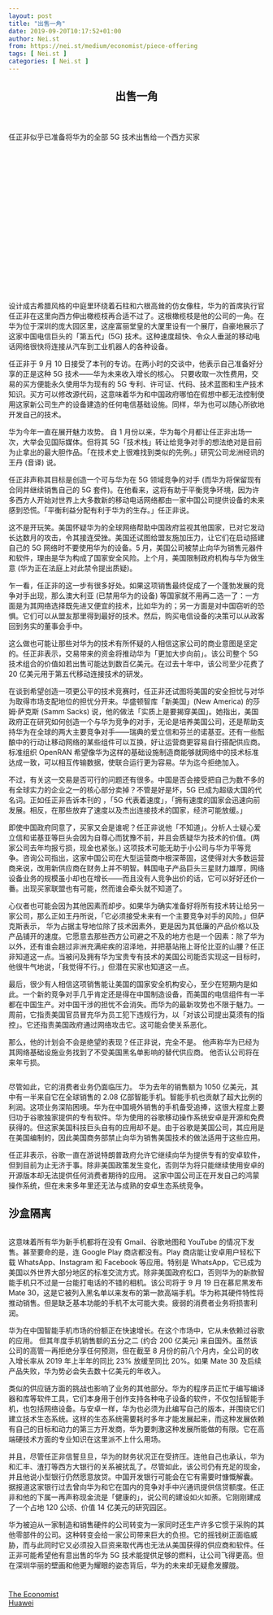 ```yaml
---
layout: post
title: "出售一角"
date: 2019-09-20T10:17:52+01:00
author: Nei.st
from: https://nei.st/medium/economist/piece-offering
tags: [ Nei.st ]
categories: [ Nei.st ]
---
```


<article class="post-4994 post type-post status-publish format-standard hentry category-economist tag-huawei" id="post-4994">
 <header class="page-header medium Archives">
  <div class="page-header__image">
  </div>
  <div class="page-header__content">
   <h1 class="page-title text-align-center">
    出售一角
   </h1>
  </div>
 </header>
 <div class="entry-content aesop-entry-content" id="post-4994-content">
  <link as="font" crossorigin="anonymous" href="//cdn.jsdelivr.net/gh/0nd1jyU39XQ/_/glyph/font-face/0uIzqoZjSuJfvSBnvgXTcApMtcVhMcpr.woff" rel="preload" type="font/woff"/>
  <link as="font" crossorigin="anonymous" href="//cdn.jsdelivr.net/gh/0nd1jyU39XQ/_/glyph/font-face/1sTnSLZWDKucPX6SAk.woff" rel="preload" type="font/woff"/>
  <p class="blog-post__description">
   任正非似乎已准备将华为的全部 5G 技术出售给一个西方买家
  </p>
  <span id="more-4994">
  </span>
  <div class="navigation__primary-inner">
   <a class="economist__link-logo" href="//nei.st/medium/economist">
   </a>
  </div>
  <div class="container img component-image">
   <div class="aspectRatioPlaceholder" style="padding-bottom:56.25%;height: 0;">
    <div class="progressiveMedia" data-height="720" data-width="1280">
     <img alt="" class="progressiveMedia-image" data-src="https://cdn.jsdelivr.net/gh/0nd1jyU39XQ/_/img/1/e52bf525ly1g72lqyax6kj20zk0k0te1.jpg" src="https://cdn.jsdelivr.net/gh/0nd1jyU39XQ/_/img/1/e52bf525ly1g72lqyax6kj20zk0k0te1.jpg"/>
    </div>
   </div>
  </div>
  <p>
   设计成古希腊风格的中庭里环绕着石柱和六根高耸的仿女像柱，华为的首席执行官任正非在这里向西方伸出橄榄枝再合适不过了。这根橄榄枝是他的公司的一角。在华为位于深圳的庞大园区里，这座富丽堂皇的大厦里设有一个展厅，自豪地展示了这家中国电信巨头的「第五代」(5G) 技术。这种速度超快、令众人垂涎的移动电话网络很快将连接从汽车到工业机器人的各种设备。
  </p>
  <p>
   任正非于 9 月 10 日接受了本刊的专访。在两小时的交谈中，他表示自己准备好分享的正是这种 5G 技术——华为未来收入增长的核心。
   <span class="markup--p">
    只要收取一次性费用，交易的买方便能永久使用华为现有的 5G 专利、许可证、代码、技术蓝图和生产技术知识。买方可以修改源代码，这意味着华为和中国政府哪怕在假想中都无法控制使用这家新公司生产的设备建造的任何电信基础设施。同样，华为也可以随心所欲地开发自己的技术。
   </span>
  </p>
  <p>
   华为今年一直在展开魅力攻势。
   <span class="markup--p">
    自 1 月份以来，华为每个月都让任正非出场一次，大举会见国际媒体。但将其 5G「技术栈」转让给竞争对手的想法绝对是目前为止拿出的最大胆作品。「在技术史上很难找到类似的先例。」研究公司龙洲经讯的王丹 (音译) 说。
   </span>
  </p>
  <p>
   任正非声称其目标是创造一个可与华为在 5G 领域竞争的对手 (而华为将保留现有合同并继续销售自己的 5G 套件)。在他看来，这将有助于平衡竞争环境，因为许多西方人开始对世界上大多数新的移动电话网络都由一家中国公司提供设备的未来感到恐慌。「平衡利益分配有利于华为的生存。」任正非说。
  </p>
  <p>
   这不是开玩笑。美国怀疑华为的全球网络帮助中国政府监视其他国家，已对它发动长达数月的攻击，令其接连受挫。美国还试图给盟友施加压力，让它们在启动搭建自己的 5G 网络时不要使用华为的设备。5 月，美国公司被禁止向华为销售元器件和软件，理由是华为构成了国家安全风险。上个月，美国限制政府机构与华为做生意 (华为正在法庭上对此禁令提出质疑)。
  </p>
  <div class="code-block code-block-1" style="margin: 8px 0; clear: both;">
   <div class="container ads_KbHEVhh8Rw">
    <div class="card card--blog post-sidebar">
     <div class="card-body">
      <div class="logo_ngcontent-kty-0">
      </div>
      <div class="iframe-blocker U6XAMK63Vh00WqvF2BacIQ">
       <div class="background-h60B">
       </div>
       <div class="WumZiPCS4MeMw4pxQ">
       </div>
      </div>
     </div>
     <div class="card-footer">
      <div class="card-footer-wrapper" layout="row bottom-left">
      </div>
     </div>
    </div>
   </div>
  </div>
  <p>
   乍一看，任正非的这一步有很多好处。如果这项销售最终促成了一个蓬勃发展的竞争对手出现，那么澳大利亚 (已禁用华为的设备) 等国家就不用再二选一了：一方面是为其网络选择既先进又便宜的技术，比如华为的；另一方面是对中国窃听的恐惧。它们可以从盟友那里得到最好的技术。然后，购买电信设备的决策可以从政客回到务实的董事会手中。
  </p>
  <p>
   这么做也可能让那些对华为的技术有所怀疑的人相信这家公司的商业意图是坚定的。任正非表示，交易带来的资金将推动华为「更加大步向前」。该公司整个 5G 技术组合的价值如若出售可能达到数百亿美元。在过去十年中，该公司至少花费了 20 亿美元用于第五代移动连接技术的研发。
  </p>
  <p>
   在谈到希望创造一项更公平的技术竞赛时，任正非还试图将美国的安全担忧与对华为取得市场支配地位的担忧分开来。华盛顿智库「新美国」(New America) 的莎姆·萨克斯 (Samm Sacks) 说，他的做法「实质上是要揭穿美国」。她指出，美国政府正在研究如何创造一个与华为竞争的对手，无论是培养美国公司，还是帮助支持华为在全球的两大主要竞争对手——瑞典的爱立信和芬兰的诺基亚。还有一些酝酿中的行动让移动网络的某些组件可以互换，好让运营商更容易自行搭配供应商。
   <span class="markup--p">
    标准组织 OpenRAN 希望像华为这样的基础设施制造商能够就网络中的技术标准达成一致，可以相互传输数据，使联合运行更为容易。华为迄今拒绝加入。
   </span>
  </p>
  <p>
   <span class="markup--p">
    不过，有关这一交易是否可行的问题还有很多。中国是否会接受把自己为数不多的有全球实力的企业之一的核心部分卖掉？不管是好是坏，5G 已成为超级大国的代名词。正如任正非告诉本刊的 ，「5G 代表着速度」，「拥有速度的国家会迅速向前发展。相反，在那些放弃了速度以及杰出连接技术的国家，经济可能放缓。」
   </span>
  </p>
  <p>
   <span class="markup--p">
    即使中国政府同意了，买家又会是谁呢？任正非说他「不知道」。分析人士疑心爱立信和诺基亚等巨头会因为自尊心而犹豫不前，并且会质疑华为技术的价值。(两家公司去年均报亏损，现金也紧张。) 这项技术可能无助于小公司与华为平等竞争。咨询公司指出，这家中国公司在大型运营商中根深蒂固，这使得对大多数运营商来说，改用新供应商在财务上并不明智。韩国电子产品巨头三星财力雄厚，网络设备业务的规模虽小却也在增长——而且没有人竞争出价的话，它可以好好还价一番。出现买家联盟也有可能，然而谁会牵头就不知道了。
   </span>
  </p>
  <p>
   心仪者也可能会因为其他因素而却步。如果华为确实准备好将所有技术转让给另一家公司，那么正如王丹所说，「它必须接受未来有一个主要竞争对手的风险。」但萨克斯表示，
   <span class="markup--p">
    华为占据主导地位除了技术因素外，更是因为其低廉的产品价格以及产品铺开的速度。它愿意去那些西方公司避之不及的地方也是一个因素：除了华为以外，还有谁会趟过非洲充满疟疾的沼泽地，并把基站拖上哥伦比亚的山腰？任正非知道这一点。当被问及拥有华为宝贵专有技术的美国公司能否实现这一目标时，他很牛气地说，「我觉得不行。」但潜在买家也知道这一点。
   </span>
  </p>
  <div class="code-block code-block-1" style="margin: 8px 0; clear: both;">
   <div class="container ads_KbHEVhh8Rw">
    <div class="card card--blog post-sidebar">
     <div class="card-body">
      <div class="logo_ngcontent-kty-0">
      </div>
      <div class="iframe-blocker U6XAMK63Vh00WqvF2BacIQ">
       <div class="background-h60B">
       </div>
       <div class="WumZiPCS4MeMw4pxQ">
       </div>
      </div>
     </div>
     <div class="card-footer">
      <div class="card-footer-wrapper" layout="row bottom-left">
      </div>
     </div>
    </div>
   </div>
  </div>
  <p>
   最后，很少有人相信这项销售能让美国的国家安全机构安心，至少在短期内是如此。一个新的竞争对手几乎肯定还是得在中国制造设备，而美国的电信组件有一半都在中国生产。对中国干涉的担忧不会消失。而华为的最新攻势也不限于魅力。一周前，它指责美国官员冒充华为员工犯下违规行为，以「对该公司提出莫须有的指控」。它还指责美国政府通过网络攻击它。这可能会使关系恶化。
  </p>
  <p>
   那么，他的计划会不会是绝望的表现？任正非说，完全不是。
   <span class="markup--p">
    他声称华为已经为其网络基础设施业务找到了不受美国黑名单影响的替代供应商。
   </span>
   他否认公司将在来年亏损。
  </p>
  <div class="container img">
   <figure class="image-rightalign">
    <div class="aspectRatioPlaceholder">
     <div class="progressiveMedia" data-height="662" data-width="608">
      <img alt="" class="progressiveMedia-image lazyload" data-src="https://cdn.jsdelivr.net/gh/0nd1jyU39XQ/_/img/1/e52bf525ly1g72luszas8j20gw0ietap.jpg" id="zoom-default" src="https://cdn.jsdelivr.net/gh/0nd1jyU39XQ/_/img/1/e52bf525ly1g72luszas8j20gw0ietap.jpg"/>
     </div>
    </div>
   </figure>
  </div>
  <p>
   尽管如此，它的消费者业务仍面临压力。
   <span class="markup--p">
    华为去年的销售额为 1050 亿美元，其中有一半来自它在全球销售的 2.08 亿部智能手机。智能手机也贡献了超大比例的利润。这项业务深陷困境。华为在中国境外销售的手机备受追捧，这很大程度上要归功于谷歌独家提供的专有软件。华为使用的谷歌移动操作系统安卓是开源和免费获得的。但这家美国科技巨头自有的应用却不是。由于谷歌是美国公司，其应用是在美国编制的，因此美国商务部禁止向华为销售美国技术的做法适用于这些应用。
   </span>
  </p>
  <p>
   <span class="markup--p">
    任正非表示，谷歌一直在游说特朗普政府允许它继续向华为提供专有的安卓软件，但到目前为止无济于事。除非美国政策发生变化，否则华为将只能继续使用安卓的开源版本却无法提供任何消费者期待的应用。
   </span>
   这家中国公司正在开发自己的鸿蒙操作系统，但在未来多年里还无法与成熟的安卓生态系统竞争。
  </p>
  <p>
   <h2>
    沙盒隔离
   </h2>
  </p>
  <div class="container img">
   <figure class="image-rightalign">
    <div class="aspectRatioPlaceholder">
     <div class="progressiveMedia" data-height="662" data-width="608">
      <img alt="" class="progressiveMedia-image lazyload" data-src="https://cdn.jsdelivr.net/gh/0nd1jyU39XQ/_/img/1/e52bf525ly1g72lwkkfvij20gw0iejt7.jpg" id="zoom-default" src="https://cdn.jsdelivr.net/gh/0nd1jyU39XQ/_/img/1/e52bf525ly1g72lwkkfvij20gw0iejt7.jpg"/>
     </div>
    </div>
   </figure>
  </div>
  <p>
   <span class="markup--p">
    这意味着所有华为新手机都将在没有 Gmail、谷歌地图和 YouTube 的情况下发售。甚至要命的是，连 Google Play 商店都没有。Play 商店能让安卓用户轻松下载 WhatsApp、Instagram 和 Facebook 等应用。特别是 WhatsApp，它已成为美国以外世界大部分地区的标准交流方式。除非美国政府松口，否则华为的新款智能手机只不过是一台能打电话的不错的相机。该公司将于 9 月 19 日在慕尼黑发布 Mate 30，这是它被列入黑名单以来发布的第一款高端手机。华为称其硬件特性将推动销售。但是缺乏基本功能的手机不太可能大卖。疲弱的消费者业务将损害利润。
   </span>
  </p>
  <div class="code-block code-block-1" style="margin: 8px 0; clear: both;">
   <div class="container ads_KbHEVhh8Rw">
    <div class="card card--blog post-sidebar">
     <div class="card-body">
      <div class="logo_ngcontent-kty-0">
      </div>
      <div class="iframe-blocker U6XAMK63Vh00WqvF2BacIQ">
       <div class="background-h60B">
       </div>
       <div class="WumZiPCS4MeMw4pxQ">
       </div>
      </div>
     </div>
     <div class="card-footer">
      <div class="card-footer-wrapper" layout="row bottom-left">
      </div>
     </div>
    </div>
   </div>
  </div>
  <p>
   <span class="markup--p">
    华为在中国智能手机市场的份额正在快速增长。在这个市场中，它从未依赖过谷歌的应用。
   </span>
   但其年度手机销售额的五分之二 (约合 200 亿美元) 来自国外。虽然该公司的高管一再拒绝分享任何预测，但在截至 8 月份的前八个月内，全公司的收入增长率从 2019 年上半年的同比 23% 放缓至同比 20%。如果 Mate 30 及后续产品失败，华为势必会失去数十亿美元的年收入。
  </p>
  <p>
   类似的供应链方面的挑战也影响了业务的其他部分。华为的程序员正忙于编写编译器和库等软件工具，它们本身用于创作支持各种电子设备的软件，不仅包括智能手机，也包括网络设备。与安卓一样，华为也必须为此编写自己的版本，并围绕它们建立技术生态系统。这样的生态系统需要耗时多年才能发展起来，而这种发展依赖有自己的目标和动力的第三方开发商，华为要刺激这种发展所能做的有限。它在高端硬技术方面的专业知识在这里派不上什么用场。
  </p>
  <p>
   <span class="markup--p">
    并且，尽管任正非信誓旦旦，华为的财务状况正在受挤压。连他自己也承认，华为和汇丰、渣打等西方大银行的关系被扰乱了。尽管如此，该公司仍有充足的现金，并且他说小型银行仍然愿意放贷。中国开发银行可能会在它有需要时慷慨解囊。
   </span>
   据报道这家银行过去曾向华为和它在国内的竞争对手中兴通讯提供信贷额度。任正非和他的下属一再声称现金流是「健康的」，说公司的建设如火如荼。它刚刚建成了一个占地 120 公顷、价值 14 亿美元的研究园区。
  </p>
  <p>
   华为被迫从一家制造和销售硬件的公司转变为一家同时还生产许多它惯于采购的其他零部件的公司。这种转变会给一家公司带来巨大的负担。它的摇钱树正面临威胁，而与此同时它又必须投入巨资来取代再也无法从美国获得的供应商和软件。任正非可能希望他有意出售的华为 5G 技术能提供足够的燃料，让公司飞得更高。但在深圳华丽的壁画和他更为耀眼的姿态背后，华为的未来却无疑愈发朦胧。
  </p>
  <div class="container ag ah">
   <div class="fe n el">
    <a class="dt du bn bo bp bq br bs bt bu dv dw bx by dx dy" href="https://nei.st/medium/economist?source=https://www.economist.com/business/2019/09/12/ren-zhengfei-may-sell-huaweis-5g-technology-to-a-western-buyer">
     <div class="c ff fg ag ah fh el fi fj ce fk fl fm fn fo fp fq fr fs ft fu">
      <div class="bs em en eo ep eq fv ah fw fg ag bm eu fx q fy fz p ac">
      </div>
     </div>
    </a>
   </div>
  </div>
  <div class="code-block code-block-2" style="margin: 8px 0; clear: both;">
   <br/>
   <div class="container ads_KbHEVhh8Rw">
    <div class="card card--blog post-sidebar">
     <div class="card-body">
      <div class="logo_ngcontent-kty-0">
      </div>
      <div class="iframe-blocker U6XAMK63Vh00WqvF2BacIQ">
       <div class="background-h60B">
       </div>
       <div class="WumZiPCS4MeMw4pxQ">
       </div>
      </div>
     </div>
     <div class="card-footer">
      <div class="card-footer-wrapper" layout="row bottom-left">
      </div>
     </div>
    </div>
   </div>
  </div>
 </div>
 <footer class="entry-footer">
  <div class="categories icon-link">
   <a href="https://nei.st/category/medium/economist" rel="category tag">
    The Economist
   </a>
  </div>
  <div class="tags icon-link">
   <a href="https://nei.st/tag/huawei" rel="tag">
    Huawei
   </a>
  </div>
 </footer>
</article>

